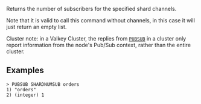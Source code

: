 Returns the number of subscribers for the specified shard channels.

Note that it is valid to call this command without channels, in this case it will just return an empty list.

Cluster note: in a Valkey Cluster, the replies from [`PUBSUB`](../commands/pubsub.md) in a cluster only report information from the node's Pub/Sub context, rather than the entire cluster.

## Examples

```
> PUBSUB SHARDNUMSUB orders
1) "orders"
2) (integer) 1
```

